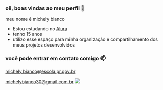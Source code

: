 ### oii, boas vindas ao meu perfil 💙

meu nome é michely bianco

- Estou estudando no [Alura](https://www.alura.com.br)
- tenho 15 anos
- utilizo esse espaço para minha organização e compartilhamento dos meus projetos desenvolvidos

### você pode entrar em contato comigo 📫

michely.bianco@escola.pr.gov.br

michelybianco30@gmail.com.br
![](https://media.tenor.com/mCiM7CmGGI4AAAAC/naruto.gif)
